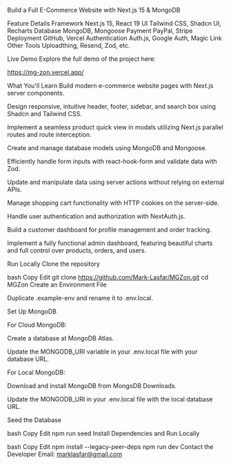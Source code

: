 Build a Full E-Commerce Website with Next.js 15 & MongoDB

Feature Details
Framework Next.js 15, React 19
UI Tailwind CSS, Shadcn UI, Recharts
Database MongoDB, Mongoose
Payment PayPal, Stripe
Deployment GitHub, Vercel
Authentication Auth.js, Google Auth, Magic Link
Other Tools Uploadthing, Resend, Zod, etc.

Live Demo
Explore the full demo of the project here:

https://mg-zon.vercel.app/

What You'll Learn
Build modern e-commerce website pages with Next.js server components.

Design responsive, intuitive header, footer, sidebar, and search box using Shadcn and Tailwind CSS.

Implement a seamless product quick view in modals utilizing Next.js parallel routes and route interception.

Create and manage database models using MongoDB and Mongoose.

Efficiently handle form inputs with react-hook-form and validate data with Zod.

Update and manipulate data using server actions without relying on external APIs.

Manage shopping cart functionality with HTTP cookies on the server-side.

Handle user authentication and authorization with NextAuth.js.

Build a customer dashboard for profile management and order tracking.

Implement a fully functional admin dashboard, featuring beautiful charts and full control over products, orders, and users.

Run Locally
Clone the repository

bash
Copy
Edit
git clone https://github.com/Mark-Lasfar/MGZon.git
cd MGZon
Create an Environment File

Duplicate .example-env and rename it to .env.local.

Set Up MongoDB

For Cloud MongoDB:

Create a database at MongoDB Atlas.

Update the MONGODB_URI variable in your .env.local file with your database URL.

For Local MongoDB:

Download and install MongoDB from MongoDB Downloads.

Update the MONGODB_URI in your .env.local file with the local database URL.

Seed the Database

bash
Copy
Edit
npm run seed
Install Dependencies and Run Locally

bash
Copy
Edit
npm install --legacy-peer-deps
npm run dev
Contact the Developer
Email: marklasfar@gmail.com
